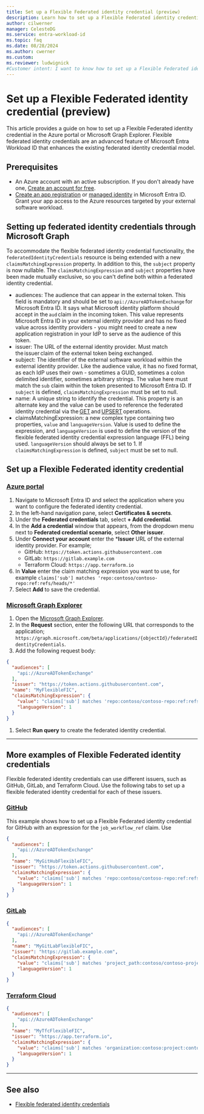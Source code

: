 ```yaml
---
title: Set up a Flexible Federated identity credential (preview)
description: Learn how to set up a Flexible Federated identity credential in the Azure portal or Microsoft Graph Explorer.
author: cilwerner
manager: CelesteDG
ms.service: entra-workload-id
ms.topic: faq
ms.date: 08/28/2024
ms.author: cwerner
ms.custom: 
ms.reviewer: ludwignick
#Customer intent: I want to know how to set up a Flexible Federated identity credential in the Azure portal or Microsoft Graph Explorer.
---
```


# Set up a Flexible Federated identity credential (preview)

This article provides a guide on how to set up a Flexible Federated identity credential in the Azure portal or Microsoft Graph Explorer. Flexible federated identity credentials are an advanced feature of Microsoft Entra Workload ID that enhances the existing federated identity credential model.

## Prerequisites

- An Azure account with an active subscription. If you don't already have one, [Create an account for free](https://azure.microsoft.com/free/?WT.mc_id=A261C142F).
- [Create an app registration](~/identity-platform/quickstart-register-app.md) or [managed identity](/entra/identity/managed-identities-azure-resources/overview) in Microsoft Entra ID.  Grant your app access to the Azure resources targeted by your external software workload.

## Setting up federated identity credentials through Microsoft Graph

To accommodate the flexible federated identity credential functionality, the `federatedIdentityCredentials` resource is being extended with a new `claimsMatchingExpression` property. In addition to this, the `subject` property is now nullable. The `claimsMatchingExpression` and `subject` properties have been made mutually exclusive, so you can't define both within a federated identity credential.

- audiences: The audience that can appear in the external token. This field is mandatory and should be set to `api://AzureADTokenExchange` for Microsoft Entra ID. It says what Microsoft identity platform should accept in the `aud` claim in the incoming token. This value represents Microsoft Entra ID in your external identity provider and has no fixed value across identity providers - you might need to create a new application registration in your IdP to serve as the audience of this token. 
- issuer: The URL of the external identity provider. Must match the issuer claim of the external token being exchanged. 
- subject: The identifier of the external software workload within the external identity provider. Like the audience value, it has no fixed format, as each IdP uses their own - sometimes a GUID, sometimes a colon delimited identifier, sometimes arbitrary strings. The value here must match the `sub` claim within the token presented to Microsoft Entra ID. If `subject` is defined, `claimsMatchingExpression` must be set to null.  
- name: A unique string to identify the credential. This property is an alternate key and the value can be used to reference the federated identity credential via the [GET](/graph/api/federatedidentitycredential-get) and [UPSERT](/graph/api/federatedidentitycredential-upsert) operations. 
- claimsMatchingExpression: a new complex type containing two properties, `value` and `languageVersion`. Value is used to define the expression, and `languageVersion` is used to define the version of the flexible federated identity credential expression language (FFL) being used. `languageVersion` should always be set to 1. If `claimsMatchingExpression` is defined, `subject` must be set to null. 

## Set up a Flexible Federated identity credential

### [Azure portal](#tab/azure-portal)

1. Navigate to Microsoft Entra ID and select the application where you want to configure the federated identity credential.
1. In the left-hand navigation pane, select **Certificates & secrets**.
1. Under the **Federated credentials** tab, select **+ Add credential**.
1. In the **Add a credential** window that appears, from the dropdown menu next to **Federated credential scenario**, select **Other issuer**.
1. Under **Connect your account** enter the ***Issuer** URL of the external identity provider. For example;
    - GitHub: `https://token.actions.githubusercontent.com`
    - GitLab: `https://gitlab.example.com`
    - Terraform Cloud: `https://app.terraform.io`
1. In **Value** enter the claim matching expression you want to use, for example `claims['sub'] matches 'repo:contoso/contoso-repo:ref:refs/heads/*'`
1. Select **Add** to save the credential.

### [Microsoft Graph Explorer](#tab/graph-explorer)

1. Open the [Microsoft Graph Explorer](https://developer.microsoft.com/en-us/graph/graph-explorer).
1. In the **Request** section, enter the following URL that corresponds to the application; `https://graph.microsoft.com/beta/applications/{objectId}/federatedIdentityCredentials`.
1. Add the following request body:

```json
{
  "audiences": [
    "api://AzureADTokenExchange"
  ],
  "issuer": "https://token.actions.githubusercontent.com",
  "name": "MyFlexibleFIC",
  "claimsMatchingExpression": {
    "value": "claims['sub'] matches 'repo:contoso/contoso-repo:ref:refs/heads/*'",
    "languageVersion": 1
  }
}
```

1. Select **Run query** to create the federated identity credential.
---

## More examples of Flexible Federated identity credentials

Flexible federated identity credentials can use different issuers, such as GitHub, GitLab, and Terraform Cloud. Use the following tabs to set up a flexible federated identity credential for each of these issuers.

### [GitHub](#tab/github)

This example shows how to set up a Flexible Federated identity credential for GitHub with an expression for the `job_workflow_ref` claim. Use 

```json
{
  "audiences": [
    "api://AzureADTokenExchange"
  ],
  "name": "MyGitHubFlexibleFIC",
  "issuer": "https://token.actions.githubusercontent.com",
  "claimsMatchingExpression": {
    "value": "claims['sub'] matches 'repo:contoso/contoso-repo:ref:refs/heads/*' and claims['job_workflow_ref'] matches 'contoso/contoso-prod/.github/workflows/*.yml@refs/heads/main'",
    "languageVersion": 1
  }
}
```

### [GitLab](#tab/gitlab)

```json
{
  "audiences": [
    "api://AzureADTokenExchange"
  ],
  "name": "MyGitLabFlexibleFIC",
  "issuer": "https://gitlab.example.com",
  "claimsMatchingExpression": {
    "value": "claims['sub'] matches 'project_path:contoso/contoso-project:ref_type:branch:ref:main'",
    "languageVersion": 1
  }
}
```

### [Terraform Cloud](#tab/terraform-cloud)

```json
{
  "audiences": [
    "api://AzureADTokenExchange"
  ],
  "name": "MyTfcFlexibleFIC",
  "issuer": "https://app.terraform.io",
  "claimsMatchingExpression": {
    "value": "claims['sub'] matches 'organization:contoso:project:contoso-proj:workspace:wrk-1:run_phase:*'",
    "languageVersion": 1
  }
}
```
---

## See also

- [Flexible federated identity credentials](./workload-identities-flexible-federated-identity-credentials.md)